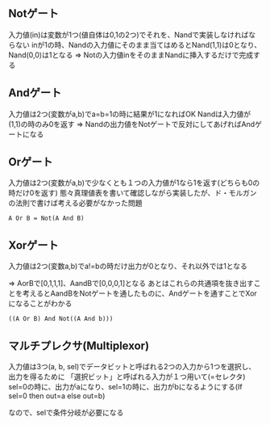 ## Notゲート
入力値(in)は変数が1つ(値自体は0,1の2つ)でそれを、Nandで実装しなければならない
inが1の時、Nandの入力値にそのまま当てはめるとNand(1,1)は0となり、Nand(0,0)は1となる
=> Notの入力値inをそのままNandに挿入するだけで完成する

## Andゲート
入力値は2つ(変数がa,b)でa=b=1の時に結果が1になればOK
Nandは入力値が(1,1)の時のみ0を返す
=> Nandの出力値をNotゲートで反対にしてあげればAndゲートになる

## Orゲート
入力値は2つ(変数がa,b)で少なくとも１つの入力値が1なら1を返す(どちらも0の時だけ0を返す)
態々真理値表を書いて確認しながら実装したが、ド・モルガンの法則で書けば考える必要がなかった問題
```
A Or B = Not(A And B)
```

## Xorゲート
入力値は2つ(変数a,b)でa!=bの時だけ出力が0となり、それ以外では1となる

=> AorBで[0,1,1,1]、AandBで[0,0,0,1]となる
あとはこれらの共通項を抜き出すことを考えるとAandBをNotゲートを通したものに、Andゲートを通すことでXorになることがわかる

```
((A Or B) And Not((A And b)))
```

## マルチプレクサ(Multiplexor)
入力値は3つ(a, b, sel)でデータビットと呼ばれる2つの入力から1つを選択し、出力を得るために
「選択ビット」と呼ばれる入力が１つ用いて(=セレクタ)
sel=0の時に、出力がaになり、sel=1の時に、出力がbになるようにする(If sel=0 then out=a else out=b)

なので、selで条件分岐が必要になる